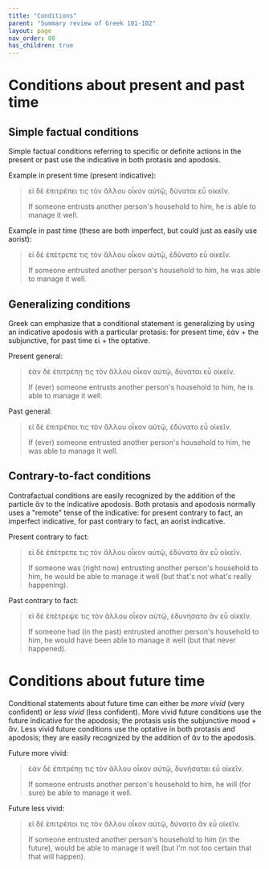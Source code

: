 ```yaml
---
title: "Conditions"
parent: "Summary review of Greek 101-102"
layout: page
nav_order: 80
has_children: true
---
```



# Conditions about present and past time



## Simple factual conditions

Simple factual conditions referring to specific or definite actions in the present or past use the indicative in both protasis and apodosis.

Example in present time (present indicative):

> εἰ δὲ  ἐπιτρέπει τις τὸν ἄλλου οἶκον αὐτῷ, δύναται εὖ οἰκεῖν.
>
> If someone entrusts another person's household to him, he is able to manage it well.


Example in past time (these are both imperfect, but could just as easily use aorist):


> εἰ δὲ  ἐπέτρεπε τις τὸν ἄλλου οἶκον αὐτῷ, ἐδύνατο εὖ οἰκεῖν.
>
> If someone entrusted another person's household to him, he was able to manage it well.



## Generalizing conditions

Greek can emphasize that a conditional statement is generalizing by using an indicative apodosis with a particular protasis: for present time, ἐάν + the subjunctive, for past time εἰ + the optative.


Present general:

> ἐὰν δὲ  ἐπιτρέπῃ τις τὸν ἄλλου οἶκον αὐτῷ, δύναται εὖ οἰκεῖν.
>
> If (ever) someone entrusts another person's household to him, he is able to manage it well.


Past general:

> εἰ δὲ  ἐπιτρέποι τις τὸν ἄλλου οἶκον αὐτῷ, ἐδύνατο εὖ οἰκεῖν.
>
> If (ever) someone entrusted another person's household to him, he was able to manage it well.


## Contrary-to-fact conditions

Contrafactual conditions are easily recognized by the addition of the particle ἄν  to the indicative apodosis.  Both protasis and apodosis normally uses a "remote" tense of the indicative: for present contrary to fact, an imperfect indicative, for past contrary to fact, an aorist indicative.


Present contrary to fact:

> εἰ δὲ  ἐπέτρεπε τις τὸν ἄλλου οἶκον αὐτῷ, ἐδύνατο ἂν εὖ οἰκεῖν.
>
> If someone was (right now) entrusting another person's household to him, he would be able to manage it well (but that's not what's really happening).



Past contrary to fact:

> εἰ δὲ  ἐπέτρεψε τις τὸν ἄλλου οἶκον αὐτῷ, ἐδυνήσατο ἂν εὖ οἰκεῖν.
>
> If someone had (in the past) entrusted another person's household to him, he would  have been able to manage it well (but that never happened).





# Conditions about future time

Conditional statements about future time can either be *more vivid* (very confident) or *less vivid* (less confident).  More vivid future conditions use the future indicative for the apodosis; the protasis usis the subjunctive mood +  ἄν.  Less vivid future conditions use the optative in both protasis and apodosis; they are easily recognized by the addition of ἄν to the apodosis.


Future more vivid:

> ἐὰν δὲ  ἐπιτρέπῃ τις τὸν ἄλλου οἶκον αὐτῷ, δυνήσαται εὖ οἰκεῖν.
>
> If someone entrusts another person's household to him, he will (for sure) be able to manage it well.



Future less vivid:


> εἰ δὲ  ἐπιτρέποι τις τὸν ἄλλου οἶκον αὐτῷ, δύναιτο ἂν εὖ οἰκεῖν.
>
> If someone entrusted another person's household to him (in the future), would be able to manage it well (but I'm not too certain that that will happen).